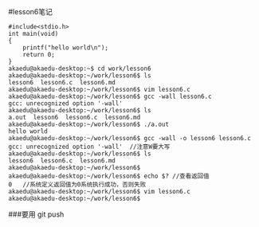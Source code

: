 #lesson6笔记

    #include<stdio.h>
    int main(void)
    {
        printf("hello world\n");
        return 0;
    }
	akaedu@akaedu-desktop:~$ cd work/lesson6
	akaedu@akaedu-desktop:~/work/lesson6$ ls
	lesson6  lesson6.c  lesson6.md
	akaedu@akaedu-desktop:~/work/lesson6$ vim lesson6.c
	akaedu@akaedu-desktop:~/work/lesson6$ gcc -wall lesson6.c
	gcc: unrecognized option '-wall'
	akaedu@akaedu-desktop:~/work/lesson6$ ls
	a.out  lesson6  lesson6.c  lesson6.md
	akaedu@akaedu-desktop:~/work/lesson6$ ./a.out
	hello world
	akaedu@akaedu-desktop:~/work/lesson6$ gcc -wall -o lesson6 lesson6.c
	gcc: unrecognized option '-wall'  //注意W要大写
	akaedu@akaedu-desktop:~/work/lesson6$ ls
	lesson6  lesson6.c  lesson6.md
	akaedu@akaedu-desktop:~/work/lesson6$ 
	akaedu@akaedu-desktop:~/work/lesson6$ echo $? //查看返回值
	0   //系统定义返回值为0系统执行成功，否则失败
	akaedu@akaedu-desktop:~/work/lesson6$ vim lesson6.c
	akaedu@akaedu-desktop:~/work/lesson6$
###要用 git push
 
